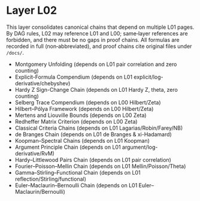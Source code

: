# Layer L02

This layer consolidates canonical chains that depend on multiple L01 pages. By DAG rules, L02 may reference L01 and L00; same‑layer references are forbidden, and there must be no gaps in proof chains. All formulas are recorded in full (non‑abbreviated), and proof chains cite original files under `/docs/`.

- Montgomery Unfolding (depends on L01 pair correlation and zero counting)
- Explicit-Formula Compendium (depends on L01 explicit/log-derivative/chebyshev)
- Hardy Z Sign-Change Chain (depends on L01 Hardy Z, theta, zero counting)
- Selberg Trace Compendium (depends on L00 Hilbert/Zeta)
- Hilbert–Pólya Framework (depends on L00 Hilbert/Zeta)
- Mertens and Liouville Bounds (depends on L00 Zeta)
- Redheffer Matrix Criterion (depends on L00 Zeta)
- Classical Criteria Chains (depends on L01 Lagarias/Robin/Farey/NB)
- de Branges Chain (depends on L01 de Branges & xi-Hadamard)
- Koopman–Spectral Chains (depends on L01 Koopman)
- Argument Principle Chain (depends on L01 argument/log-derivative/RvM)
- Hardy–Littlewood Pairs Chain (depends on L01 pair correlation)
 - Fourier–Poisson–Mellin Chain (depends on L01 Mellin/Poisson/Theta)
 - Gamma–Stirling–Functional Chain (depends on L01 reflection/Stirling/functional)
 - Euler–Maclaurin–Bernoulli Chain (depends on L01 Euler–Maclaurin/Bernoulli)
